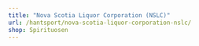 ```yaml
---
title: "Nova Scotia Liquor Corporation (NSLC)"
url: /hantsport/nova-scotia-liquor-corporation-nslc/
shop: Spirituosen
---
```


